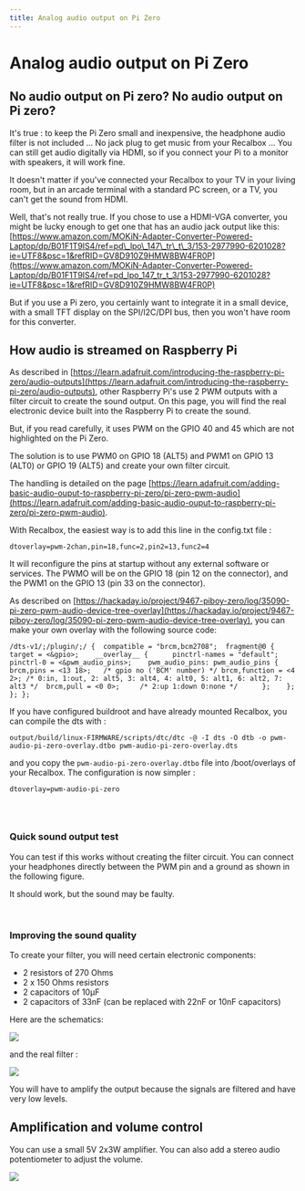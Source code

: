 ```yaml
---
title: Analog audio output on Pi Zero
---
```


# Analog audio output on Pi Zero

## No audio output on Pi zero? No audio output on Pi zero?

It's true : to keep the Pi Zero small and inexpensive, the headphone audio filter is not included ... No jack plug to get music from your Recalbox ... You can still get audio digitally via HDMI, so if you connect your Pi to a monitor with speakers, it will work fine.

It doesn't matter if you've connected your Recalbox to your TV in your living room, but in an arcade terminal with a standard PC screen, or a TV, you can't get the sound from HDMI.

Well, that's not really true. If you chose to use a HDMI-VGA converter, you might be lucky enough to get one that has an audio jack output like this: [https://www.amazon.com/MOKiN-Adapter-Converter-Powered-Laptop/dp/B01F1T9IS4/ref=pd\_lpo\_147\_tr\_t\_3/153-2977990-6201028?ie=UTF8&psc=1&refRID=GV8D910Z9HMW8BW4FR0P](https://www.amazon.com/MOKiN-Adapter-Converter-Powered-Laptop/dp/B01F1T9IS4/ref=pd_lpo_147_tr_t_3/153-2977990-6201028?ie=UTF8&psc=1&refRID=GV8D910Z9HMW8BW4FR0P)

But if you use a Pi zero, you certainly want to integrate it in a small device, with a small TFT display on the SPI/I2C/DPI bus, then you won't have room for this converter.

## How audio is streamed on Raspberry Pi

As described in [https://learn.adafruit.com/introducing-the-raspberry-pi-zero/audio-outputs](https://learn.adafruit.com/introducing-the-raspberry-pi-zero/audio-outputs), other Raspberry Pi's use 2 PWM outputs with a filter circuit to create the sound output. On this page, you will find the real electronic device built into the Raspberry Pi to create the sound.

But, if you read carefully, it uses PWM on the GPIO 40 and 45 which are not highlighted on the Pi Zero.

The solution is to use PWM0 on GPIO 18 \(ALT5\) and PWM1 on GPIO 13 \(ALT0\) or GPIO 19 \(ALT5\) and create your own filter circuit.

The handling is detailed on the page [https://learn.adafruit.com/adding-basic-audio-ouput-to-raspberry-pi-zero/pi-zero-pwm-audio](https://learn.adafruit.com/adding-basic-audio-ouput-to-raspberry-pi-zero/pi-zero-pwm-audio).

With Recalbox, the easiest way is to add this line in the config.txt file :

```text
dtoverlay=pwm-2chan,pin=18,func=2,pin2=13,func2=4
```

It will reconfigure the pins at startup without any external software or services. The PWMO will be on the GPIO 18 \(pin 12 on the connector\), and the PWM1 on the GPIO 13 \(pin 33 on the connector\).

As described on [https://hackaday.io/project/9467-piboy-zero/log/35090-pi-zero-pwm-audio-device-tree-overlay](https://hackaday.io/project/9467-piboy-zero/log/35090-pi-zero-pwm-audio-device-tree-overlay), you can make your own overlay with the following source code:

```text
/dts-v1/;/plugin/;​/ {  compatible = "brcm,bcm2708";​  fragment@0 {    target = <&gpio>;    __overlay__ {      pinctrl-names = "default";      pinctrl-0 = <&pwm_audio_pins>;​    pwm_audio_pins: pwm_audio_pins {	brcm,pins = <13 18>;   /* gpio no ('BCM' number) */	brcm,function = <4 2>; /* 0:in, 1:out, 2: alt5, 3: alt4, 4: alt0, 5: alt1, 6: alt2, 7: alt3 */	brcm,pull = <0 0>;     /* 2:up 1:down 0:none */      };    };  }; };
```

If you have configured buildroot and have already mounted Recalbox, you can compile the dts with :

```text
output/build/linux-FIRMWARE/scripts/dtc/dtc -@ -I dts -O dtb -o pwm-audio-pi-zero-overlay.dtbo pwm-audio-pi-zero-overlay.dts
```

and you copy the `pwm-audio-pi-zero-overlay.dtbo` file into /boot/overlays of your Recalbox. The configuration is now simpler :

```text
dtoverlay=pwm-audio-pi-zero
```

### ​

### Quick sound output test

You can test if this works without creating the filter circuit. You can connect your headphones directly between the PWM pin and a ground as shown in the following figure.

It should work, but the sound may be faulty.

​

### Improving the sound quality

To create your filter, you will need certain electronic components:

* 2 resistors of 270 Ohms
* 2 x 150 Ohms resistors
* 2 capacitors of 10µF
* 2 capacitors of 33nF \(can be replaced with 22nF or 10nF capacitors\)

Here are the schematics:

![](https://camo.githubusercontent.com/a8cdcb22c9c1ea3d74b9a19cebd2221f62505d78/687474703a2f2f696d616765732e6d6f726572652e65752f617564696f46696c7465725f62622e706e67)

and the real filter :

![](https://camo.githubusercontent.com/4340ee9cb7edbed9f0cf0086c3ac8d470ecaadd6/687474703a2f2f696d616765732e6d6f726572652e65752f50695a65726f417564696f46696c7465722e6a7067)

You will have to amplify the output because the signals are filtered and have very low levels.

##  Amplification and volume control <a id="amplification-et-controle-du-volume"></a>

You can use a small 5V 2x3W amplifier. You can also add a stereo audio potentiometer to adjust the volume.

![](https://gblobscdn.gitbook.com/assets%2F-LdKTX4ollh_G72-pO8z%2F-Lzcoc4J5dudNcYgeHNG%2F-Lzcu6Q_D1r4PxVuKGSG%2F687474703a2f2f696d616765732e6d6f726572652e65752f617564696f416d706c692e6a7067.jpg?alt=media&token=b6215b91-a7af-4439-9816-ac0c0b8242fa)

